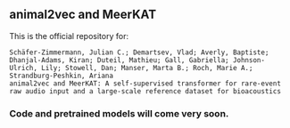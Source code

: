## animal2vec and MeerKAT

This is the official repository for:

```
Schäfer-Zimmermann, Julian C.; Demartsev, Vlad; Averly, Baptiste; Dhanjal-Adams, Kiran; Duteil, Mathieu; Gall, Gabriella; Johnson-Ulrich, Lily; Stowell, Dan; Manser, Marta B.; Roch, Marie A.; Strandburg-Peshkin, Ariana
animal2vec and MeerKAT: A self-supervised transformer for rare-event raw audio input and a large-scale reference dataset for bioacoustics
```

### Code and pretrained models will come very soon.
